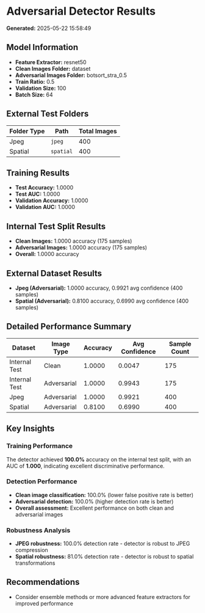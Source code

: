 # Adversarial Detector Results

**Generated:** 2025-05-22 15:58:49

## Model Information

- **Feature Extractor:** resnet50
- **Clean Images Folder:** dataset
- **Adversarial Images Folder:** botsort_stra_0.5
- **Train Ratio:** 0.5
- **Validation Size:** 100
- **Batch Size:** 64

## External Test Folders

| Folder Type | Path | Total Images |
|-------------|------|-------------|
| Jpeg | `jpeg` | 400 |
| Spatial | `spatial` | 400 |

## Training Results

- **Test Accuracy:** 1.0000
- **Test AUC:** 1.0000
- **Validation Accuracy:** 1.0000
- **Validation AUC:** 1.0000

## Internal Test Split Results

- **Clean Images:** 1.0000 accuracy (175 samples)
- **Adversarial Images:** 1.0000 accuracy (175 samples)
- **Overall:** 1.0000 accuracy

## External Dataset Results

- **Jpeg (Adversarial):** 1.0000 accuracy, 0.9921 avg confidence (400 samples)
- **Spatial (Adversarial):** 0.8100 accuracy, 0.6990 avg confidence (400 samples)

## Detailed Performance Summary

| Dataset | Image Type | Accuracy | Avg Confidence | Sample Count |
|---------|------------|----------|----------------|-------------|
| Internal Test | Clean | 1.0000 | 0.0047 | 175 |
| Internal Test | Adversarial | 1.0000 | 0.9943 | 175 |
| Jpeg | Adversarial | 1.0000 | 0.9921 | 400 |
| Spatial | Adversarial | 0.8100 | 0.6990 | 400 |

## Key Insights

### Training Performance
The detector achieved **100.0%** accuracy on the internal test split, with an AUC of **1.000**, indicating excellent discriminative performance.

### Detection Performance
- **Clean image classification:** 100.0% (lower false positive rate is better)
- **Adversarial detection:** 100.0% (higher detection rate is better)
- **Overall assessment:** Excellent performance on both clean and adversarial images

### Robustness Analysis
- **JPEG robustness:** 100.0% detection rate - detector is robust to JPEG compression
- **Spatial robustness:** 81.0% detection rate - detector is robust to spatial transformations

## Recommendations

- Consider ensemble methods or more advanced feature extractors for improved performance

